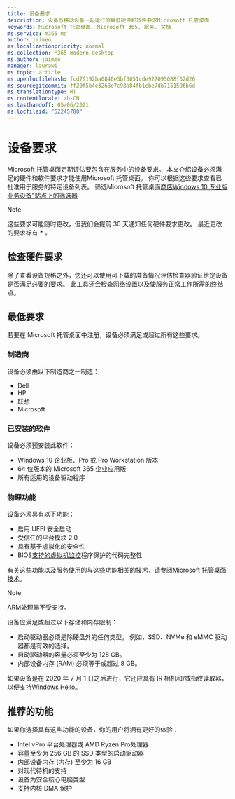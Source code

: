 ```yaml
---
title: 设备要求
description: 设备与移动设备一起运行的最低硬件和软件要求Microsoft 托管桌面
keywords: Microsoft 托管桌面, Microsoft 365, 服务, 文档
ms.service: m365-md
author: jaimeo
ms.localizationpriority: normal
ms.collection: M365-modern-desktop
ms.author: jaimeo
manager: laurawi
ms.topic: article
ms.openlocfilehash: fcd7f192ba0846e3bf3051cde927095088f32d26
ms.sourcegitcommit: ff20f5b4e3268c7c98a84fb1cbe7db7151596b6d
ms.translationtype: MT
ms.contentlocale: zh-CN
ms.lasthandoff: 05/06/2021
ms.locfileid: "52245788"
---
```

# <a name="device-requirements"></a>设备要求

Microsoft 托管桌面定期评估要包含在服务中的设备要求。 本文介绍设备必须满足的硬件和软件要求才能使用Microsoft 托管桌面。 你可以根据这些要求查看已批准用于服务的特定设备列表。 筛选Microsoft 托管桌面[商店Windows 10 专业版业务设备"站点上的筛选器](https://www.microsoft.com/windowsforbusiness/view-all-devices)

> [!NOTE]
> 这些要求可能随时更改，但我们会提前 30 天通知任何硬件要求更改。 最近更改的要求标有 **\*** 。 

## <a name="check-hardware-requirements"></a>检查硬件要求

除了查看设备规格之外，您还可以使用可下载的准备情况评估检查[](../get-ready/readiness-assessment-downloadable.md)器验证给定设备是否满足必要的要求。 此工具还会检查网络设置以及使服务正常工作所需的终结点。

## <a name="minimum-requirements"></a>最低要求

若要在 Microsoft 托管桌面中注册，设备必须满足或超过所有这些要求。

### <a name="manufacturer"></a>制造商

设备必须由以下制造商之一制造：

- Dell
- HP
- 联想
- Microsoft


### <a name="installed-software"></a>已安装的软件

设备必须预安装此软件：

- Windows 10 企业版、Pro 或 Pro Workstation 版本
- 64 位版本的 Microsoft 365 企业应用版 
- 所有适用的设备驱动程序


### <a name="physical-features"></a>物理功能

设备必须具有以下功能：

- 启用 UEFI 安全启动 
- 受信任的平台模块 2.0 
- 具有基于虚拟化的安全性 
- BIOS[支持的虚拟机监控](/windows-hardware/drivers/bringup/device-guard-and-credential-guard)程序保护的代码完整性

有关这些功能以及服务使用的与这些功能相关的技术，请参阅Microsoft 托管桌面[技术](../intro/technologies.md)。

> [!NOTE]
> ARM处理器不受支持。

设备应满足或超过以下存储和内存限制：

- 启动驱动器必须是除硬盘外的任何类型。 例如，SSD、NVMe 和 eMMC 驱动器都是有效的选择。
- 启动驱动器的容量必须至少为 128 GB。
- 内部设备内存 (RAM) 必须等于或超过 8 GB。

如果设备是在 2020 年 7 月 1 日之后进行，它还应具有 IR 相机和/或指纹读取器，以便支持[Windows Hello。](/windows-hardware/design/device-experiences/windows-hello-enhanced-sign-in-security)

## <a name="recommended-features"></a>推荐的功能

如果你选择具有这些功能的设备，你的用户将拥有更好的体验：

- Intel vPro 平台处理器或 AMD Ryzen Pro处理器
- 容量至少为 256 GB 的 SSD 类型的启动驱动器
- 内部设备内存 (内存) 至少为 16 GB
- 对现代待机的支持
- 设备为安全核心电脑类型
- 支持内核 DMA 保护
